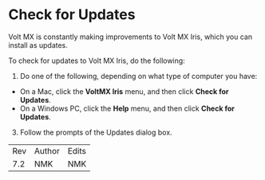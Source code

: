                            


Check for Updates
=================

Volt MX  is constantly making improvements to Volt MX Iris, which you can install as updates.

To check for updates to Volt MX Iris, do the following:

1.  Do one of the following, depending on what type of computer you have:

*   On a Mac, click the **VoltMX Iris** menu, and then click **Check for Updates**.
*   On a Windows PC, click the **Help** menu, and then click **Check for Updates**.

3.  Follow the prompts of the Updates dialog box.

<table style="margin-left: 0;margin-right: auto;mc-table-style: url('Resources/TableStyles/RevisionTable.css');" class="TableStyle-RevisionTable" cellspacing="0" data-mc-conditions="Default.HTML5 Only,Default.DoNotPublish"><colgroup><col class="TableStyle-RevisionTable-Column-Column1"> <col class="TableStyle-RevisionTable-Column-Column1"> <col class="TableStyle-RevisionTable-Column-Column1"></colgroup><tbody><tr class="TableStyle-RevisionTable-Body-Body1"><td class="TableStyle-RevisionTable-BodyE-Column1-Body1" data-mc-conditions="Default.HTML5 Only">Rev</td><td class="TableStyle-RevisionTable-BodyE-Column1-Body1" data-mc-conditions="Default.HTML5 Only">Author</td><td class="TableStyle-RevisionTable-BodyD-Column1-Body1" data-mc-conditions="Default.HTML5 Only">Edits</td></tr><tr class="TableStyle-RevisionTable-Body-Body1"><td class="TableStyle-RevisionTable-BodyB-Column1-Body1" data-mc-conditions="Default.HTML5 Only">7.2</td><td class="TableStyle-RevisionTable-BodyB-Column1-Body1" data-mc-conditions="Default.HTML5 Only">NMK</td><td class="TableStyle-RevisionTable-BodyA-Column1-Body1" data-mc-conditions="Default.HTML5 Only">NMK</td></tr></tbody></table>
